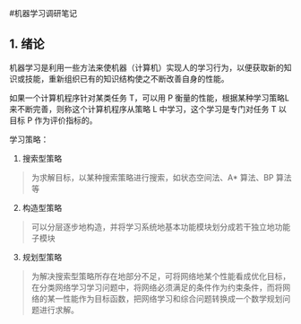 
#机器学习调研笔记

## 1. 绪论
机器学习是利用一些方法来使机器（计算机）实现人的学习行为，以便获取新的知识或技能，重新组织已有的知识结构使之不断改善自身的性能。

如果一个计算机程序针对某类任务 T，可以用 P 衡量的性能，根据某种学习策略L来不断完善，则称这个计算机程序从策略 L 中学习，这个学习是专门对任务 T 以目标 P 作为评价指标的。

学习策略：
1. 搜索型策略<br>
> 为求解目标，以某种搜索策略进行搜索，如状态空间法、A* 算法、BP 算法等
2. 构造型策略<br>
> 可以分层逐步地构造，并将学习系统地基本功能模块划分成若干独立地功能子模块
3. 规划型策略<br>
> 为解决搜索型策略所存在地部分不足，可将网络地某个性能看成优化目标，在分类网络学习学习问题中，将网络必须满足的条件作为约束条件，而将网络的某一性能作为目标函数，把网络学习和综合问题转换成一个数学规划问题进行求解。 

